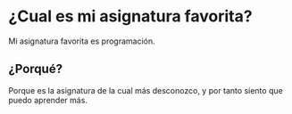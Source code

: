 # ¿Cual es mi asignatura favorita?
Mi asignatura favorita es programación.
## ¿Porqué?
Porque es la asignatura de la cual más desconozco, y por tanto siento que puedo aprender más.
